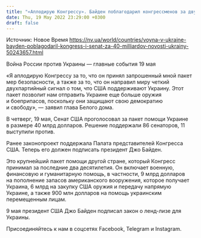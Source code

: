 ```yaml
---
title: "«Аплодирую Конгрессу». Байден поблагодарил конгрессменов за двухпартийную поддержку Украины"
date: Thu, 19 May 2022 23:29:00 +0300
draft: false
---
```

Источник: Новое Время https://nv.ua/world/countries/voyna-v-ukraine-bayden-poblagodaril-kongress-i-senat-za-40-milliardov-novosti-ukrainy-50243657.html


Война России против Украины — главные события 19 мая

«Я аплодирую Конгрессу за то, что он принял запрошенный мной пакет мер безопасности, а также за то, что он направил миру четкий двухпартийный сигнал о том, что США поддерживают Украину. Этот пакет позволит нам отправить Украине еще больше оружия и боеприпасов, поскольку они защищают свою демократию и свободу», — заявил глава Белого дома.

В четверг, 19 мая, Сенат США проголосовал за пакет помощи Украине в размере 40 млрд долларов. Решение поддержали 86 сенаторов, 11 выступили против.

Ранее законопроект поддержала Палата представителей Конгресса США. Теперь его должен подписать президент Джо Байден.

Это крупнейший пакет помощи другой стране, который Конгресс принимал за последние два десятилетия. Он включает военную, финансовую и гуманитарную помощь, в частности, 9 млрд долларов на пополнение запасов американского вооружения, которое получает Украина, 6 млрд на закупку США оружия и передачу напрямую Украине, а также 900 млн долларов на помощь украинским перемещенным лицам.

9 мая президент США Джо Байден подписал закон о ленд-лизе для Украины.

Присоединяйтесь к нам в соцсетях Facebook, Telegram и Instagram.
